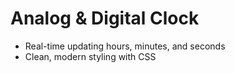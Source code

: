 # Analog & Digital Clock  
- Real-time updating hours, minutes, and seconds
- Clean, modern styling with CSS  
